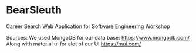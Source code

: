 # BearSleuth
Career Search Web Application for Software Engineering Workshop

Sources:
We used MongoDB for our data base: https://www.mongodb.com/
Along with material ui for alot of our UI https://mui.com/
